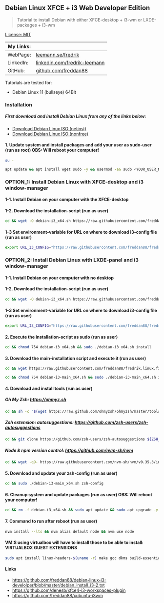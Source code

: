 ## Debian Linux XFCE + i3 Web Developer Edition

> Tutorial to install Debian with either XFCE-desktop + i3-wm or LXDE-packages + i3-wm

[License: MIT](https://choosealicense.com/licenses/mit)

| My Links: |                                                                                      |
| --------- | ------------------------------------------------------------------------------------ |
| WebPage:  | [leemann.se/fredrik](http://www.leemann.se/fredrik)                                  |
| LinkedIn: | [linkedin.com/fredrik-leemann](https://se.linkedin.com/in/fredrik-leemann-821b19110) |
| GitHub:   | [github.com/freddan88](https://github.com/freddan88)                                 |

Tutorials are tested for:

-   Debian Linux 11 (bullseye) 64Bit

### Installation

##### First download and install Debian Linux from any of the links below:

-   [Download Debian Linux ISO (netinst)](https://www.debian.org/download)
-   [Download Debian Linux ISO (nonfree)](https://cdimage.debian.org/cdimage/unofficial/non-free/cd-including-firmware)

#### 1. Update system and install packages and add your user as sudo-user (run as root) OBS: Will reboot your computer!

```bash
su -
```

```bash
apt update && apt install wget sudo -y && usermod -aG sudo <YOUR_USER_NAME> && apt upgrade -y && reboot
```

### OPTION_1: Install Debian Linux with XFCE-desktop and i3 window-manager

#### 1-1. Install Debian on your computer with the XFCE-desktop

#### 1-2. Download the installation-script (run as user)

```bash
cd && wget -O debian-i3_x64.sh https://raw.githubusercontent.com/freddan88/fredrik.linux.files/main/i3/debian-i3-xfce_x64.sh
```

#### 1-3 Set environment-variable for URL on where to download i3-config file (run as user)

```bash
export URL_I3_CONFIG="https://raw.githubusercontent.com/freddan88/fredrik.linux.files/main/i3/configs/config-i3-xfce.txt"
```

### OPTION_2: Install Debian Linux with LXDE-panel and i3 window-manager

#### 1-1. Install Debian on your computer with no desktop

#### 1-2. Download the installation-script (run as user)

```bash
cd && wget -O debian-i3_x64.sh https://raw.githubusercontent.com/freddan88/fredrik.linux.files/main/i3/debian-i3-lxde_x64.sh
```

#### 1-3 Set environment-variable for URL on where to download i3-config file (run as user)

```bash
export URL_I3_CONFIG="https://raw.githubusercontent.com/freddan88/fredrik.linux.files/main/i3/configs/config-i3-lxde.txt"
```

#### 2. Execute the installation-script as sudo (run as user)

```bash
cd && chmod 754 debian-i3_x64.sh && sudo ./debian-i3_x64.sh install
```

#### 3. Download the main-installation script and execute it (run as user)

```bash
cd && wget https://raw.githubusercontent.com/freddan88/fredrik.linux.files/main/i3/debian-i3-main_x64.sh
```

```bash
cd && chmod 754 debian-i3-main_x64.sh && sudo ./debian-i3-main_x64.sh install
```

#### 4. Download and install tools (run as user)

##### Oh My Zsh: https://ohmyz.sh

```bash
cd && sh -c "$(wget https://raw.github.com/ohmyzsh/ohmyzsh/master/tools/install.sh -O -)"
```

##### Zsh extension: autosuggestions: https://github.com/zsh-users/zsh-autosuggestions

```bash
cd && git clone https://github.com/zsh-users/zsh-autosuggestions ${ZSH_CUSTOM:-~/.oh-my-zsh/custom}/plugins/zsh-autosuggestions
```

##### Node & npm version control: https://github.com/nvm-sh/nvm

```bash
cd && wget -qO- https://raw.githubusercontent.com/nvm-sh/nvm/v0.35.3/install.sh | bash
```

#### 5. Download and update your zsh-config (run as user)

```bash
cd && sudo ./debian-i3-main_x64.sh zsh-config
```

#### 6. Cleanup system and update packages (run as user) OBS: Will reboot your computer!

```bash
cd && rm -f debian-i3_x64.sh && sudo apt update && sudo apt upgrade -y && sudo apt autoremove -y && sudo reboot
```

#### 7. Command to run after reboot (run as user)

```bash
nvm install --lts && nvm alias default node && nvm use node
```

#### VM:S using virtualbox will have to install those to be able to install: VIRTUALBOX GUEST EXTENSIONS

```bash
sudo apt install linux-headers-$(uname -r) make gcc dkms build-essential -y
```

#### Links

-   https://github.com/freddan88/debian-linux-i3-develolper/blob/master/debian_install_i3-2.txt
-   https://github.com/denesb/xfce4-i3-workspaces-plugin
-   https://github.com/freddan88/xubuntu-i3wm
